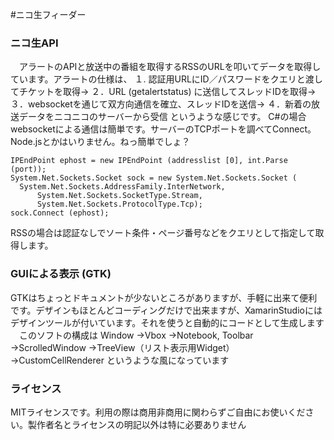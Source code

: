 #ニコ生フィーダー

<h3>ニコ生API</h3>

　アラートのAPIと放送中の番組を取得するRSSのURLを叩いてデータを取得しています。アラートの仕様は、
  １. 認証用URLにID／パスワードをクエリと渡してチケットを取得→
  ２．URL (getalertstatus) に送信してスレッドIDを取得→
  ３．websocketを通じて双方向通信を確立、スレッドIDを送信→
  ４．新着の放送データをニコニコのサーバーから受信
というような感じです。
  C#の場合websocketによる通信は簡単です。サーバーのTCPポートを調べてConnect。Node.jsとかはいりません。ねっ簡単でしょ？
    
    IPEndPoint ephost = new IPEndPoint (addresslist [0], int.Parse (port));
    System.Net.Sockets.Socket sock = new System.Net.Sockets.Socket (
      System.Net.Sockets.AddressFamily.InterNetwork,
		  System.Net.Sockets.SocketType.Stream,
		  System.Net.Sockets.ProtocolType.Tcp);
    sock.Connect (ephost);

  RSSの場合は認証なしでソート条件・ページ番号などをクエリとして指定して取得します。
<h3>GUIによる表示 (GTK) </h3>

  GTKはちょっとドキュメントが少ないところがありますが、手軽に出来て便利です。デザインもほとんどコーディングだけで出来ますが、XamarinStudioにはデザインツールが付いています。それを使うと自動的にコードとして生成します
　このソフトの構成は
  Window
    →Vbox
      →Notebook, Toolbar
        →ScrolledWindow
          →TreeView（リスト表示用Widget）
            →CustomCellRenderer
というような風になっています
  
<h3>ライセンス</h3>
  MITライセンスです。利用の際は商用非商用に関わらずご自由にお使いください。製作者名とライセンスの明記以外は特に必要ありません
